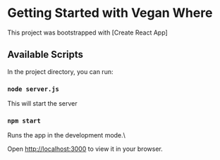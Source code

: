 # Getting Started with Vegan Where

This project was bootstrapped with [Create React App]

## Available Scripts

In the project directory, you can run:
### `node server.js` 
This will start the server

### `npm start`

Runs the app in the development mode.\

Open [http://localhost:3000](http://localhost:3000) to view it in your browser.


